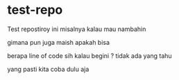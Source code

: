 # test-repo
Test repostiroy
ini misalnya kalau mau nambahin 

gimana pun juga maish apakah bisa 

berapa line of code sih kalau begini ?
tidak ada yang tahu

yang pasti kita coba dulu aja
